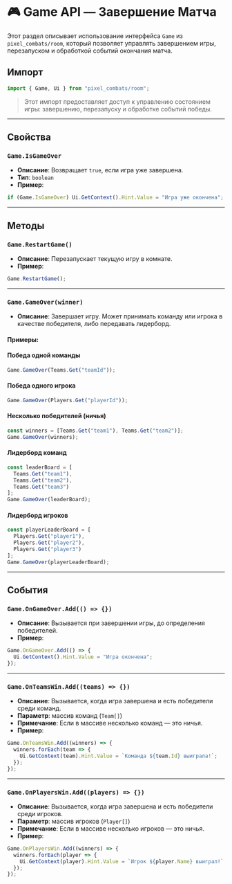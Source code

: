 # 🎮 Game API — Завершение Матча

Этот раздел описывает использование интерфейса `Game` из `pixel_combats/room`, который позволяет управлять завершением игры, перезапуском и обработкой событий окончания матча.

## Импорт

```ts
import { Game, Ui } from "pixel_combats/room";
```

> Этот импорт предоставляет доступ к управлению состоянием игры: завершению, перезапуску и обработке событий победы.

---

## Свойства

### `Game.IsGameOver`

- **Описание**: Возвращает `true`, если игра уже завершена.
- **Тип**: `boolean`
- **Пример**:
```ts
if (Game.IsGameOver) Ui.GetContext().Hint.Value = "Игра уже окончена";
```

---

## Методы

### `Game.RestartGame()`

- **Описание**: Перезапускает текущую игру в комнате.
- **Пример**:
```ts
Game.RestartGame();
```

---

### `Game.GameOver(winner)`

- **Описание**: Завершает игру. Может принимать команду или игрока в качестве победителя, либо передавать лидерборд.

#### Примеры:

#### Победа одной команды
```ts
Game.GameOver(Teams.Get("teamId"));
```

#### Победа одного игрока
```ts
Game.GameOver(Players.Get("playerId"));
```

#### Несколько победителей (ничья)
```ts
const winners = [Teams.Get("team1"), Teams.Get("team2")];
Game.GameOver(winners);
```

#### Лидерборд команд
```ts
const leaderBoard = [
  Teams.Get("team1"),
  Teams.Get("team2"),
  Teams.Get("team3")
];
Game.GameOver(leaderBoard);
```

#### Лидерборд игроков
```ts
const playerLeaderBoard = [
  Players.Get("player1"),
  Players.Get("player2"),
  Players.Get("player3")
];
Game.GameOver(playerLeaderBoard);
```

---

## События

### `Game.OnGameOver.Add(() => {})`

- **Описание**: Вызывается при завершении игры, до определения победителей.
- **Пример**:
```ts
Game.OnGameOver.Add(() => {
  Ui.GetContext().Hint.Value = "Игра окончена";
});
```

---

### `Game.OnTeamsWin.Add((teams) => {})`

- **Описание**: Вызывается, когда игра завершена и есть победители среди команд.
- **Параметр**: массив команд (`Team[]`)
- **Примечание**: Если в массиве несколько команд — это ничья.
- **Пример**:
```ts
Game.OnTeamsWin.Add((winners) => {
  winners.forEach(team => {
    Ui.GetContext(team).Hint.Value = `Команда ${team.Id} выиграла!`;
  });
});
```

---

### `Game.OnPlayersWin.Add((players) => {})`

- **Описание**: Вызывается, когда игра завершена и есть победители среди игроков.
- **Параметр**: массив игроков (`Player[]`)
- **Примечание**: Если в массиве несколько игроков — это ничья.
- **Пример**:
```ts
Game.OnPlayersWin.Add((winners) => {
  winners.forEach(player => {
    Ui.GetContext(player).Hint.Value = `Игрок ${player.Name} выиграл!`;
  });
});
```

